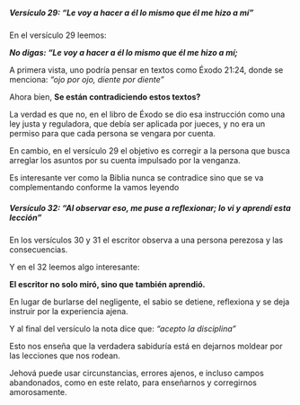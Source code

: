 ##### Versículo 29: “Le voy a hacer a él lo mismo que él me hizo a mí”
En el versículo 29 leemos:  
  
***No digas: “Le voy a hacer a él lo mismo que él me hizo a mí;***  
  
A primera vista, uno podría pensar en textos como Éxodo 21:24, donde se menciona: *“ojo por ojo, diente por diente”*  

Ahora bien, **Se están contradiciendo estos textos?**  
  
La verdad es que no, en el libro de Éxodo se dio esa instrucción como una ley justa y reguladora, que debía ser aplicada por jueces, y no era un permiso para que cada persona se vengara por cuenta.  
  
En cambio, en el versículo 29 el objetivo es corregir a la persona que busca arreglar los asuntos por su cuenta impulsado por la venganza.  
  
Es interesante ver como la Biblia nunca se contradice sino que se va complementando conforme la vamos leyendo

##### Versículo 32: “Al observar eso, me puse a reflexionar; lo vi y aprendí esta lección”
En los versículos 30 y 31 el escritor observa a una persona perezosa y las consecuencias.   

Y en el 32 leemos algo interesante:  

**El escritor no solo miró, sino que también aprendió.**  

En lugar de burlarse del negligente, el sabio se detiene, reflexiona y se deja instruir por la experiencia ajena.  

Y al final del versículo la nota dice que: *“acepto la disciplina”*  

Esto nos enseña que la verdadera sabiduría está en dejarnos moldear por las lecciones que nos rodean.  

Jehová puede usar circunstancias, errores ajenos, e incluso campos abandonados, como en este relato, para enseñarnos y corregirnos amorosamente.